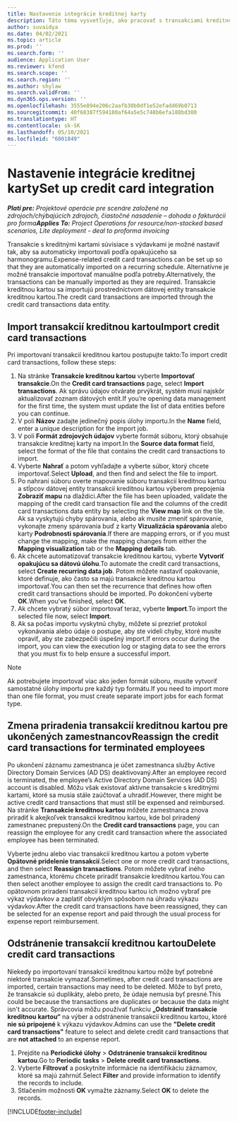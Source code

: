 ```yaml
---
title: Nastavenie integrácie kreditnej karty
description: Táto téma vysvetľuje, ako pracovať s transakciami kreditnej karty spojenými s výdavkami.
author: suvaidya
ms.date: 04/02/2021
ms.topic: article
ms.prod: ''
ms.search.form: ''
audience: Application User
ms.reviewer: kfend
ms.search.scope: ''
ms.search.region: ''
ms.author: shylaw
ms.search.validFrom: ''
ms.dyn365.ops.version: ''
ms.openlocfilehash: 3555e894e206c2aafb30b0df1e52efadd69b0713
ms.sourcegitcommit: 40f68387f594180af64a5e5c748b6efa188bd300
ms.translationtype: HT
ms.contentlocale: sk-SK
ms.lasthandoff: 05/10/2021
ms.locfileid: "6001849"
---
```

# <a name="set-up-credit-card-integration"></a><span data-ttu-id="160d8-103">Nastavenie integrácie kreditnej karty</span><span class="sxs-lookup"><span data-stu-id="160d8-103">Set up credit card integration</span></span>

<span data-ttu-id="160d8-104">_**Platí pre:** Projektové operácie pre scenáre založené na zdrojoch/chýbajúcich zdrojoch, čiastočné nasadenie – dohoda o fakturácii pro forma_</span><span class="sxs-lookup"><span data-stu-id="160d8-104">_**Applies To:** Project Operations for resource/non-stocked based scenarios, Lite deployment - deal to proforma invoicing_</span></span>

<span data-ttu-id="160d8-105">Transakcie s kreditnými kartami súvisiace s výdavkami je možné nastaviť tak, aby sa automaticky importovali podľa opakujúceho sa harmonogramu.</span><span class="sxs-lookup"><span data-stu-id="160d8-105">Expense-related credit card transactions can be set up so that they are automatically imported on a recurring schedule.</span></span> <span data-ttu-id="160d8-106">Alternatívne je možné transakcie importovať manuálne podľa potreby.</span><span class="sxs-lookup"><span data-stu-id="160d8-106">Alternatively, the transactions can be manually imported as they are required.</span></span> <span data-ttu-id="160d8-107">Transakcie kreditnou kartou sa importujú prostredníctvom dátovej entity transakcie kreditnou kartou.</span><span class="sxs-lookup"><span data-stu-id="160d8-107">The credit card transactions are imported through the credit card transactions data entity.</span></span>

## <a name="import-credit-card-transactions"></a><span data-ttu-id="160d8-108">Import transakcií kreditnou kartou</span><span class="sxs-lookup"><span data-stu-id="160d8-108">Import credit card transactions</span></span>

<span data-ttu-id="160d8-109">Pri importovaní transakcií kreditnou kartou postupujte takto:</span><span class="sxs-lookup"><span data-stu-id="160d8-109">To import credit card transactions, follow these steps:</span></span>

1. <span data-ttu-id="160d8-110">Na stránke **Transakcie kreditnou kartou** vyberte **Importovať transakcie**.</span><span class="sxs-lookup"><span data-stu-id="160d8-110">On the **Credit card transactions** page, select **Import transactions**.</span></span> <span data-ttu-id="160d8-111">Ak správu údajov otvárate prvýkrát, systém musí najskôr aktualizovať zoznam dátových entít.</span><span class="sxs-lookup"><span data-stu-id="160d8-111">If you’re opening data management for the first time, the system must update the list of data entities before you can continue.</span></span>
2. <span data-ttu-id="160d8-112">V poli **Názov** zadajte jedinečný popis úlohy importu.</span><span class="sxs-lookup"><span data-stu-id="160d8-112">In the **Name** field, enter a unique description for the import job.</span></span>
3. <span data-ttu-id="160d8-113">V poli **Formát zdrojových údajov** vyberte formát súboru, ktorý obsahuje transakcie kreditnej karty na import.</span><span class="sxs-lookup"><span data-stu-id="160d8-113">In the **Source data format** field, select the format of the file that contains the credit card transactions to import.</span></span>
4. <span data-ttu-id="160d8-114">Vyberte **Nahrať** a potom vyhľadajte a vyberte súbor, ktorý chcete importovať.</span><span class="sxs-lookup"><span data-stu-id="160d8-114">Select **Upload**, and then find and select the file to import.</span></span>
5. <span data-ttu-id="160d8-115">Po nahraní súboru overte mapovanie súboru transakcií kreditnou kartou a stĺpcov dátovej entity transakcií kreditnou kartou výberom prepojenia **Zobraziť mapu** na dlaždici.</span><span class="sxs-lookup"><span data-stu-id="160d8-115">After the file has been uploaded, validate the mapping of the credit card transaction file and the columns of the credit card transactions data entity by selecting the **View map** link on the tile.</span></span> <span data-ttu-id="160d8-116">Ak sa vyskytujú chyby spárovania, alebo ak musíte zmeniť spárovanie, vykonajte zmeny spárovania buď z karty **Vizualizácia spárovania** alebo karty **Podrobnosti spárovania**.</span><span class="sxs-lookup"><span data-stu-id="160d8-116">If there are mapping errors, or if you must change the mapping, make the mapping changes from either the **Mapping visualization** tab or the **Mapping details** tab.</span></span>
6. <span data-ttu-id="160d8-117">Ak chcete automatizovať transakcie kreditnou kartou, vyberte **Vytvoriť opakujúcu sa dátovú úlohu**.</span><span class="sxs-lookup"><span data-stu-id="160d8-117">To automate the credit card transactions, select **Create recurring data job**.</span></span> <span data-ttu-id="160d8-118">Potom môžete nastaviť opakovanie, ktoré definuje, ako často sa majú transakcie kreditnou kartou importovať.</span><span class="sxs-lookup"><span data-stu-id="160d8-118">You can then set the recurrence that defines how often credit card transactions should be imported.</span></span> <span data-ttu-id="160d8-119">Po dokončení vyberte **OK**.</span><span class="sxs-lookup"><span data-stu-id="160d8-119">When you’ve finished, select **OK**.</span></span>
7. <span data-ttu-id="160d8-120">Ak chcete vybratý súbor importovať teraz, vyberte **Import**.</span><span class="sxs-lookup"><span data-stu-id="160d8-120">To import the selected file now, select **Import**.</span></span>
8. <span data-ttu-id="160d8-121">Ak sa počas importu vyskytnú chyby, môžete si prezrieť protokol vykonávania alebo údaje o postupe, aby ste videli chyby, ktoré musíte opraviť, aby ste zabezpečili úspešný import.</span><span class="sxs-lookup"><span data-stu-id="160d8-121">If errors occur during the import, you can view the execution log or staging data to see the errors that you must fix to help ensure a successful import.</span></span>

> [!NOTE]
> <span data-ttu-id="160d8-122">Ak potrebujete importovať viac ako jeden formát súboru, musíte vytvoriť samostatné úlohy importu pre každý typ formátu.</span><span class="sxs-lookup"><span data-stu-id="160d8-122">If you need to import more than one file format, you must create separate import jobs for each format type.</span></span>

## <a name="reassign-the-credit-card-transactions-for-terminated-employees"></a><span data-ttu-id="160d8-123">Zmena priradenia transakcií kreditnou kartou pre ukončených zamestnancov</span><span class="sxs-lookup"><span data-stu-id="160d8-123">Reassign the credit card transactions for terminated employees</span></span>

<span data-ttu-id="160d8-124">Po ukončení záznamu zamestnanca je účet zamestnanca služby Active Directory Domain Services (AD DS) deaktivovaný.</span><span class="sxs-lookup"><span data-stu-id="160d8-124">After an employee record is terminated, the employee’s Active Directory Domain Services (AD DS) account is disabled.</span></span> <span data-ttu-id="160d8-125">Môžu však existovať aktívne transakcie s kreditnými kartami, ktoré sa musia stále zaúčtovať a uhradiť.</span><span class="sxs-lookup"><span data-stu-id="160d8-125">However, there might be active credit card transactions that must still be expensed and reimbursed.</span></span> <span data-ttu-id="160d8-126">Na stránke **Transakcie kreditnou kartou** môžete zamestnanca znova priradiť k akejkoľvek transakcii kreditnou kartou, kde bol priradený zamestnanec prepustený.</span><span class="sxs-lookup"><span data-stu-id="160d8-126">On the **Credit card transactions** page, you can reassign the employee for any credit card transaction where the associated employee has been terminated.</span></span>

<span data-ttu-id="160d8-127">Vyberte jednu alebo viac transakcií kreditnou kartou a potom vyberte **Opätovné pridelenie transakcií**.</span><span class="sxs-lookup"><span data-stu-id="160d8-127">Select one or more credit card transactions, and then select **Reassign transactions**.</span></span> <span data-ttu-id="160d8-128">Potom môžete vybrať iného zamestnanca, ktorému chcete priradiť transakcie kreditnou kartou.</span><span class="sxs-lookup"><span data-stu-id="160d8-128">You can then select another employee to assign the credit card transactions to.</span></span> <span data-ttu-id="160d8-129">Po opätovnom priradení transakcií kreditnou kartou ich možno vybrať pre výkaz výdavkov a zaplatiť obvyklým spôsobom na úhradu výkazu výdavkov.</span><span class="sxs-lookup"><span data-stu-id="160d8-129">After the credit card transactions have been reassigned, they can be selected for an expense report and paid through the usual process for expense report reimbursement.</span></span>

## <a name="delete-credit-card-transactions"></a><span data-ttu-id="160d8-130">Odstránenie transakcií kreditnou kartou</span><span class="sxs-lookup"><span data-stu-id="160d8-130">Delete credit card transactions</span></span> 

<span data-ttu-id="160d8-131">Niekedy po importovaní transakcií kreditnou kartou môže byť potrebné niektoré transakcie vymazať.</span><span class="sxs-lookup"><span data-stu-id="160d8-131">Sometimes, after credit card transactions are imported, certain transactions may need to be deleted.</span></span> <span data-ttu-id="160d8-132">Môže to byť preto, že transakcie sú duplikáty, alebo preto, že údaje nemusia byť presné.</span><span class="sxs-lookup"><span data-stu-id="160d8-132">This could be because the transactions are duplicates or because the data might isn't accurate.</span></span> <span data-ttu-id="160d8-133">Správcovia môžu používať funkciu **„Odstrániť transakcie kreditnou kartou“** na výber a odstránenie transakcií kreditnou kartou, ktoré **nie sú pripojené** k výkazu výdavkov.</span><span class="sxs-lookup"><span data-stu-id="160d8-133">Admins can use the **"Delete credit card transactions"** feature to select and delete credit card transactions that are **not attached** to an expense report.</span></span> 

1. <span data-ttu-id="160d8-134">Prejdite na **Periodické úlohy** > **Odstránenie transakcií kreditnou kartou**.</span><span class="sxs-lookup"><span data-stu-id="160d8-134">Go to **Periodic tasks** > **Delete credit card transactions**.</span></span>
2. <span data-ttu-id="160d8-135">Vyberte **Filtrovať** a poskytnite informácie na identifikáciu záznamov, ktoré sa majú zahrnúť.</span><span class="sxs-lookup"><span data-stu-id="160d8-135">Select **Filter** and provide information to identify the records to include.</span></span>
3. <span data-ttu-id="160d8-136">Stlačením možnosti **OK** vymažte záznamy.</span><span class="sxs-lookup"><span data-stu-id="160d8-136">Select **OK** to delete the records.</span></span> 

[!INCLUDE[footer-include](../includes/footer-banner.md)]
